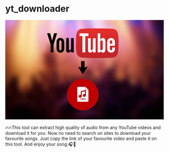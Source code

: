 # yt_downloader

![](Image.png)

🔥🔥This tool can extract high quality of audio from any YouTube videos and download it for you. Now no need to search on sites to download your favourite songs. Just copy the link of your favourite video and paste it on this tool. And enjoy your song.🎧🎵
